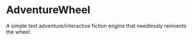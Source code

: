 # AdventureWheel
A simple text adventure/interactive fiction engine that needlessly reinvents the wheel.
